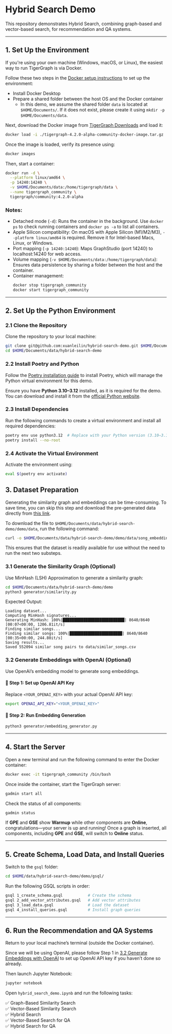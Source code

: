 # Hybrid Search Demo

This repository demonstrates Hybrid Search, combining graph-based and vector-based search, for recommendation and QA systems.

---

## 1. Set Up the Environment 

If you're using your own machine (Windows, macOS, or Linux), the easiest way to run TigerGraph is via Docker.

Follow these two steps in the [Docker setup instructions](https://github.com/tigergraph/ecosys/blob/master/demos/guru_scripts/docker/README.md) to set up the environment:

- Install Docker Desktop  
- Prepare a shared folder between the host OS and the Docker container  
  - In this demo, we assume the shared folder `data` is located at `$HOME/Documents/`. If it does not exist, please create it using `mkdir -p $HOME/Documents/data`.

Next, download the Docker image from [TigerGraph Downloads](https://dl.tigergraph.com/) and load it:

```bash
docker load -i ./tigergraph-4.2.0-alpha-community-docker-image.tar.gz
```

Once the image is loaded, verify its presence using:

```bash
docker images
```

Then, start a container:

```bash
docker run -d \
  --platform linux/amd64 \
  -p 14240:14240 \
  -v $HOME/Documents/data:/home/tigergraph/data \
  --name tigergraph_community \
  tigergraph/community:4.2.0-alpha
```

### Notes:
- Detached mode (`-d`): Runs the container in the background. Use `docker ps` to check running containers and `docker ps -a` to list all containers.
- Apple Silicon compatibility: On macOS with Apple Silicon (M1/M2/M3), `--platform linux/amd64` is required. Remove it for Intel-based Macs, Linux, or Windows.
- Port mapping (`-p 14240:14240`): Maps GraphStudio (port 14240) to localhost:14240 for web access.
- Volume mapping (`-v $HOME/Documents/data:/home/tigergraph/data`): Ensures data persistence by sharing a folder between the host and the container.
- Container management:
  ```bash
  docker stop tigergraph_community
  docker start tigergraph_community
  ```

---

## 2. Set Up the Python Environment

### 2.1 Clone the Repository
Clone the repository to your local machine:

```bash
git clone git@github.com:xuanleilin/hybrid-search-demo.git $HOME/Documents/data/hybrid-search-demo
cd $HOME/Documents/data/hybrid-search-demo
```

### 2.2 Install Poetry and Python

Follow the [Poetry installation guide](https://python-poetry.org/docs/#installing-with-pipx) to install Poetry, which will manage the Python virtual environment for this demo.

Ensure you have **Python 3.10–3.12** installed, as it is required for the demo. You can download and install it from the [official Python website](https://www.python.org/downloads/).

### 2.3 Install Dependencies

Run the following commands to create a virtual environment and install all required dependencies:  

```bash
poetry env use python3.12  # Replace with your Python version (3.10–3.12)
poetry install --no-root
```

### 2.4 Activate the Virtual Environment
Activate the environment using:

```bash
eval $(poetry env activate)
```
## 3. Dataset Preparation
Generating the similarity graph and embeddings can be time-consuming. To save time, you can skip this step and download the pre-generated data directly from [this link](https://tigergraph-tutorial-data.s3.us-west-1.amazonaws.com/vector/song_embeddings.csv).

To download the file to `$HOME/Documents/data/hybrid-search-demo/demo/data`, run the following command:  

```bash
curl -o $HOME/Documents/data/hybrid-search-demo/demo/data/song_embeddings.csv https://tigergraph-tutorial-data.s3.us-west-1.amazonaws.com/vector/song_embeddings.csv
```

This ensures that the dataset is readily available for use without the need to run the next two substeps.

### 3.1 Generate the Similarity Graph (Optional)
Use MinHash (LSH) Approximation to generate a similarity graph:
```bash
cd $HOME/Documents/data/hybrid-search-demo/demo
python3 generator/similarity.py
```
Expected Output:
```
Loading dataset...
Computing MinHash signatures...
Generating MinHash: 100%|███████████████████████████| 8640/8640 [00:07<00:00, 1206.81it/s]
Finding similar songs...
Finding similar songs: 100%|███████████████████████| 8640/8640 [00:35<00:00, 244.80it/s]
Saving results...
Saved 552094 similar song pairs to data/similar_songs.csv
```

### 3.2 Generate Embeddings with OpenAI (Optional)
Use OpenAI’s embedding model to generate song embeddings.

#### 🔹 Step 1: Set up OpenAI API Key
Replace `<YOUR_OPENAI_KEY>` with your actual OpenAI API key:
```bash
export OPENAI_API_KEY="<YOUR_OPENAI_KEY>"
```

#### 🔹 Step 2: Run Embedding Generation
```bash
python3 generator/embedding_generator.py
```

---

## 4. Start the Server

Open a new terminal and run the following command to enter the Docker container:

```bash
docker exec -it tigergraph_community /bin/bash
```

Once inside the container, start the TigerGraph server:

```bash
gadmin start all
```

Check the status of all components:  

```bash
gadmin status
```

If **GPE** and **GSE** show **Warmup** while other components are **Online**, congratulations—your server is up and running! Once a graph is inserted, all components, including **GPE** and **GSE**, will switch to **Online** status.

---

## 5. Create Schema, Load Data, and Install Queries  

Switch to the `gsql` folder:

```bash
cd $HOME/data/hybrid-search-demo/demo/gsql/
```

Run the following GSQL scripts in order:

```bash
gsql 1_create_schema.gsql           # Create the schema
gsql 2_add_vector_attributes.gsql   # Add vector attributes
gsql 3_load_data.gsql               # Load the dataset
gsql 4_install_queries.gsql         # Install graph queries
```

---

## 6. Run the Recommendation and QA Systems

Return to your local machine’s terminal (outside the Docker container).

Since we will be using OpenAI, please follow Step 1 in [3.2 Generate Embeddings with OpenAI](#32-generate-embeddings-with-openai) to set up OpenAI API key if you haven’t done so already.

Then launch Jupyter Notebook:  

```bash
jupyter notebook
```

Open `hybrid_search_demo.ipynb` and run the following tasks:  

✅ Graph-Based Similarity Search  
✅ Vector-Based Similarity Search  
✅ Hybrid Search  
✅ Vector-Based Search for QA  
✅ Hybrid Search for QA  
